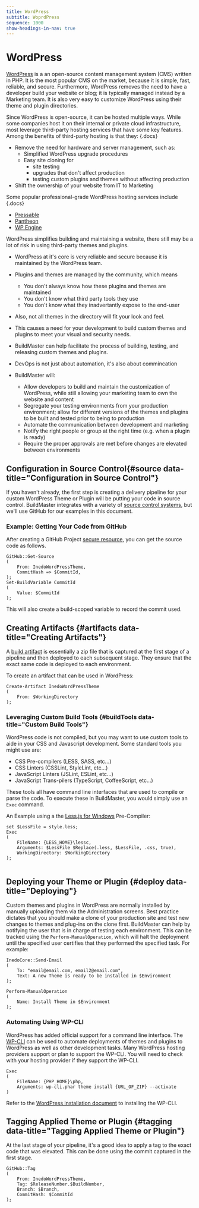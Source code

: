```yaml
---
title: WordPress
subtitle: WoprdPress
sequence: 1000
show-headings-in-nav: true
---
```


# WordPress

[WordPress](https://wordpress.org/) is a an open-source content management system (CMS) written in PHP. It is the most popular CMS on the market, because it is simple, fast, reliable, and secure. Furthermore, WordPress removes the need to have a developer build your website or blog; it is typically managed instead by a Marketing team. It is also very easy to customize WordPress using their theme and plugin directories.

Since WordPress is open-source, it can be hosted multiple ways. While some companies host it on their internal or private cloud infrastructure, most leverage third-party hosting services that have some key features. 
Among the benefits of third-party hosting is that they:
{.docs}
- Remove the need for hardware and server management, such as:
  - Simplified WordPress upgrade procedures
  - Easy site cloning for 
    - site testing
    - upgrades that don't affect production
    - testing custom plugins and themes without affecting production
- Shift the ownership of your website from IT to Marketing

Some popular professional-grade WordPress hosting services include
   {.docs}
  - [Pressable](https://pressable.com/)
  - [Pantheon](https://pantheon.io/product/wordpress-hosting)
  - [WP Engine](https://wpengine.com/)


 WordPress simplifies building and maintaining a website, there still may be a lot of risk in using third-party themes and plugins.  
- WordPress at it's core is very reliable and secure because it is maintained by the WordPress team.
- Plugins and themes are managed by the community, which means
  - You don't always know how these plugins and themes are maintained
  - You don't know what third party tools they use
  - You don't know what they inadvertantly expose to the end-user
- Also, not all themes in the directory will fit your look and feel.
- This causes a need for your development to build custom themes and plugins to meet your visual and security needs.

- BuildMaster can help facilitate the process of building, testing, and releasing custom themes and plugins.
- DevOps is not just about automation, it's also about commincation
- BuildMaster will:
  - Allow developers to build and maintain the customization of WordPress, while still allowing your marketing team to own the website and content
  - Segregate your testing environments from your production environment; allow for different versions of the themes and plugins to be built and tested prior to being to production
  - Automate the communication between development and marketing
  - Notify the right people or group at the right time (e.g. when a plugin is ready)
  - Require the proper approvals are met before changes are elevated between environments

## Configuration in Source Control{#source data-title="Configuration in Source Control"}

If you haven't already, the first step is creating a delivery pipeline for your custom WordPress Theme or Plugin will be putting your code in source control. BuildMaster integrates with a variety of [source control systems](/docs/buildmaster/ci-cd/continuous-integration/server/source-control), but we'll use GitHub for our examples in this document.

### Example: Getting Your Code from GitHub

After creating a GitHub Project [secure resource](/docs/buildmaster/administration/resource-credentials), you can get the source code as follows.

```
GitHub::Get-Source
(
    From: InedoWordPressTheme,
    CommitHash => $CommitId,
);
Set-BuildVariable CommitId
(  
    Value: $CommitId  
);
```

This will also create a build-scoped variable to record the commit used.

## Creating Artifacts {#artifacts data-title="Creating Artifacts"}

A [build artifact](/docs/buildmaster/ci-cd/continuous-integration/packaging/artifacts) is essentially a zip file that is captured at the first stage of a pipeline and then deployed to each subsequent stage. They ensure that the exact same code is deployed to each environment.

To create an artifact that can be used in WordPress:

```
Create-Artifact InedoWordPressTheme
(
    From: $WorkingDirectory
);
```

### Leveraging Custom Build Tools {#buildTools data-title="Custom Build Tools"}

WordPress code is not compiled, but you may want to use custom tools to aide in your CSS and Javascript development.  Some standard tools you might use are:
- CSS Pre-compilers (LESS, SASS, etc...)
- CSS Linters (CSSLint, StyleLint, etc...)
- JavaScript Linters (JSLint, ESLint, etc...)
- JavaScript Trans-pilers (TypeScript, CoffeeScript, etc...)

These tools all have command line interfaces that are used to compile or parse the code.  To execute these in BuildMaster, you would simply use an `Exec` command.

An Example using a the [Less.js for Windows](https://github.com/duncansmart/less.js-windows) Pre-Compiler:

```
set $LessFile = style.less;
Exec
(
    FileName: {LESS_HOME}\lessc,
    Arguments: $LessFile $Replace(.less, $LessFile, .css, true),
    WorkingDirectory: $WorkingDirectory
);
   
```

## Deploying your Theme or Plugin {#deploy data-title="Deploying"}

Custom themes and plugins in WordPress are normally installed by manually uploading them via the Administration screens.  Best practice dictates that you should make a clone of your production site and test new changes to themes and plug-ins on the clone first.
BuildMaster can help by notifying the user that is in charge of testing each environment.  This can be tracked using the `Perform-ManualOperation`, which will halt the deployment until the specified user certifies that they performed the specified task.  For example:

```
InedoCore::Send-Email
(
    To: "email@email.com, email2@email.com",
    Text: A new Theme is ready to be installed in $Environment
);

Perform-ManualOperation
(
    Name: Install Theme in $Environment
);
``` 

### Automating Using WP-CLI

WordPress has added official support for a command line interface.  The [WP-CLI](https://make.wordpress.org/cli/handbook/) can be used to automate deployments of themes and plugins to WordPress as well as other development tasks.
Many WordPress hosting providers support or plan to support the WP-CLI.  You will need to check with your hosting provider if they support the WP-CLI. 

```
Exec
(
    FileName: {PHP_HOME}\php,
    Arguments: wp-cli.phar theme install {URL_OF_ZIP} --activate
)
```

Refer to the [WordPress installation document](https://make.wordpress.org/cli/handbook/installing/) to installing the WP-CLI.


## Tagging Applied Theme or Plugin {#tagging data-title="Tagging Applied Theme or Plugin"}

At the last stage of your pipeline, it's a good idea to apply a tag to the exact code that was elevated. This can be done using the commit captured in the first stage.

```
GitHub::Tag
(
    From: InedoWordPressTheme,
    Tag: $ReleaseNumber.$BuildNumber,
    Branch: $Branch,
    CommitHash: $CommitId
);
```

